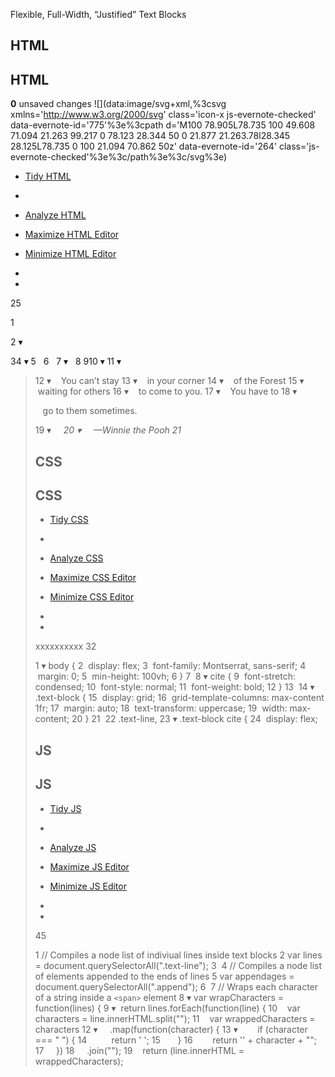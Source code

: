Flexible, Full-Width, “Justified” Text Blocks

## HTML

## HTML

**0** unsaved changes ![](data:image/svg+xml,%3csvg xmlns='http://www.w3.org/2000/svg' class='icon-x js-evernote-checked' data-evernote-id='775'%3e%3cpath d='M100 78.905L78.735 100 49.608 71.094 21.263 99.217 0 78.123 28.344 50 0 21.877 21.263.78l28.345 28.125L78.735 0 100 21.094 70.862 50z' data-evernote-id='264' class='js-evernote-checked'%3e%3c/path%3e%3c/svg%3e)

- [Tidy HTML](https://codepen.io/reubenlillie/pen/xemGmd#0)

-

- [Analyze HTML](https://codepen.io/reubenlillie/pen/xemGmd#0)
- [Maximize HTML Editor](https://codepen.io/reubenlillie/pen/xemGmd#0)
- [Minimize HTML Editor](https://codepen.io/reubenlillie/pen/xemGmd#0)

-
-

25

1
<!DOCTYPE html>
2
▾
<html  lang="en">
3
​
4
▾
<head>
5
 <meta  charset="utf-8">
6
 <meta  name="viewport"  content="width=device-width, initial-scale=1.0">
7
▾
 <title>Flexible Full-Width “Justified” Text Blocks</title>
8
</head>
9
​
10
▾
<body>
11
▾
 <blockquote  class="text-block">
12
▾
   <span  class="text-line">You can’t stay</span>
13
▾
   <span  class="text-line">in your corner</span>
14
▾
   <span  class="text-line">of the Forest</span>
15
▾
   <span  class="text-line">waiting for others</span>
16
▾
   <span  class="text-line">to come to you</span><span  class="append">.</span>
17
▾
   <span  class="text-line">You have to</span>
18
▾

   <span  class="text-line">go to them sometimes</span><span  class="append">.</span>

19
▾
   <cite>
20
▾
       <span  class="text-line"> —Winnie the Pooh</span>
21
   </cite>

## CSS

## CSS

- [Tidy CSS](https://codepen.io/reubenlillie/pen/xemGmd#0)

-

- [Analyze CSS](https://codepen.io/reubenlillie/pen/xemGmd#0)
- [Maximize CSS Editor](https://codepen.io/reubenlillie/pen/xemGmd#0)
- [Minimize CSS Editor](https://codepen.io/reubenlillie/pen/xemGmd#0)

-
-

xxxxxxxxxx
32

1
▾
body {
2
 display: flex;
3
 font-family: Montserrat, sans-serif;
4
 margin: 0;
5
 min-height: 100vh;
6
}
7
​
8
▾
cite {
9
 font-stretch: condensed;
10
 font-style: normal;
11
 font-weight: bold;
12
}
13
​
14
▾
.text-block {
15
 display: grid;
16
 grid-template-columns: max-content  1fr;
17
 margin: auto;
18
 text-transform: uppercase;
19
 width: max-content;
20
}
21
​
22
.text-line,
23
▾
.text-block  cite {
24
 display: flex;

## JS

## JS

- [Tidy JS](https://codepen.io/reubenlillie/pen/xemGmd#0)

-

- [Analyze JS](https://codepen.io/reubenlillie/pen/xemGmd#0)
- [Maximize JS Editor](https://codepen.io/reubenlillie/pen/xemGmd#0)
- [Minimize JS Editor](https://codepen.io/reubenlillie/pen/xemGmd#0)

-
-

45

1
// Compiles a node list of indiviual lines inside text blocks
2
var  lines  =  document.querySelectorAll(".text-line");
3
​
4
// Compiles a node list of elements appended to the ends of lines
5
var  appendages  =  document.querySelectorAll(".append");
6
​
7
// Wraps each character of a string inside a `<span>` element
8
▾
var  wrapCharacters  =  function(lines) {
9
▾
 return  lines.forEach(function(line) {
10
   var  characters  =  line.innerHTML.split("");
11
   var  wrappedCharacters  =  characters
12
▾
    .map(function(character) {
13
▾
       if (character  ===  " ") {
14
         return  '<span class="text-line">&nbsp;</span>';
15
      }
16
       return  '<span class="text-line">'  +  character  +  "</span>";
17
    })
18
    .join("");
19
   return (line.innerHTML  =  wrappedCharacters);